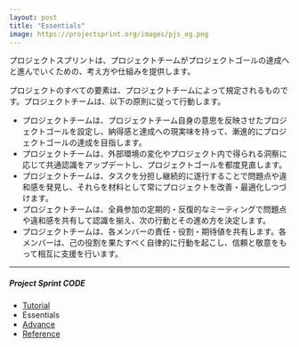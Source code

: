 ```yaml
---
layout: post
title: "Essentials"
image: https://projectsprint.org/images/pjs_og.png
---
```


プロジェクトスプリントは、プロジェクトチームがプロジェクトゴールの達成へと進んでいくための、考え方や仕組みを提供します。

プロジェクトのすべての要素は、プロジェクトチームによって規定されるものです。プロジェクトチームは、以下の原則に従って行動します。

- プロジェクトチームは、プロジェクトチーム自身の意思を反映させたプロジェクトゴールを設定し、納得感と達成への現実味を持って、漸進的にプロジェクトゴールの達成を目指します。
- プロジェクトチームは、外部環境の変化やプロジェクト内で得られる洞察に応じて共通認識をアップデートし、プロジェクトゴールを都度見直します。
- プロジェクトチームは、タスクを分担し継続的に遂行することで問題点や違和感を発見し、それらを材料として常にプロジェクトを改善・最適化しつづけます。
- プロジェクトチームは、全員参加の定期的・反復的なミーティングで問題点や違和感を共有して認識を揃え、次の行動とその進め方を決定します。
- プロジェクトチームは、各メンバーの責任・役割・期待値を共有します。各メンバーは、己の役割を果たすべく自律的に行動を起こし、信頼と敬意をもって相互に支援を行います。

---

##### Project Sprint CODE

- [Tutorial](./tutorial/index.md)
- Essentials
- [Advance](./advance.md)
- [Reference](./reference.md)
